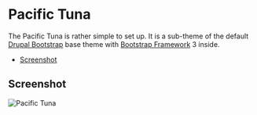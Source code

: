 # Pacific Tuna

The Pacific Tuna is rather simple to set up. It is a sub-theme of the default [Drupal Bootstrap] base theme with [Bootstrap Framework] 3 inside.

- [Screenshot](#screenshot)

## Screenshot
![Pacific Tuna](https://prie.github.io/images/portfolio/pacific-tuna.jpg)

[Drupal Bootstrap]: https://www.drupal.org/project/bootstrap
[Bootstrap Framework]: http://getbootstrap.com
